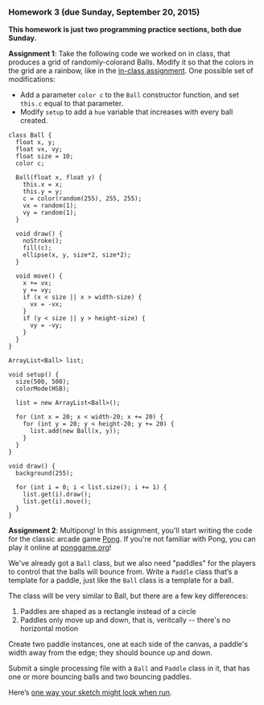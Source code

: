 ### Homework 3 (due Sunday, September 20, 2015)

**This homework is just two programming practice sections, both due Sunday.**


**Assignment 1**: Take the following code we worked on in class, that produces a grid of randomly-colorand Balls. Modify it so that the colors in the grid are a rainbow, like in the [in-class assignment](https://youtu.be/Ida7ntOWq28). One possible set of modifications:

- Add a parameter `color c` to the `Ball` constructor function, and set `this.c` equal to that parameter.
- Modify `setup` to add a `hue` variable that increases with every ball created.

```Processing
class Ball {
  float x, y;
  float vx, vy;
  float size = 10;
  color c;
  
  Ball(float x, float y) {
    this.x = x;
    this.y = y;
    c = color(random(255), 255, 255);
    vx = random(1);
    vy = random(1);
  }
  
  void draw() {
    noStroke();
    fill(c);
    ellipse(x, y, size*2, size*2);
  }
  
  void move() {
    x += vx;
    y += vy;
    if (x < size || x > width-size) {
      vx = -vx;
    }
    if (y < size || y > height-size) {
      vy = -vy;
    }
  }
}

ArrayList<Ball> list;

void setup() {
  size(500, 500);
  colorMode(HSB);

  list = new ArrayList<Ball>();

  for (int x = 20; x < width-20; x += 20) {      
    for (int y = 20; y < height-20; y += 20) {
      list.add(new Ball(x, y));
    }    
  }
}

void draw() {
  background(255);
  
  for (int i = 0; i < list.size(); i += 1) {
    list.get(i).draw();
    list.get(i).move();    
  }
}
```

**Assignment 2**: Multipong! In this assignment, you'll start writing the code for the classic arcade game [Pong](http://en.wikipedia.org/wiki/Pong). If you're not familiar with Pong, you can play it online at [ponggame.org](http://www.ponggame.org/)!

We've already got a `Ball` class, but we also need "paddles" for the players to control that the balls will bounce from. Write a `Paddle` class that’s a template for a paddle, just like the `Ball` class is a template for a ball.

The class will be very similar to Ball, but there are a few key differences:
1. Paddles are shaped as a rectangle instead of a circle
2. Paddles only move up and down, that is, veritcally -- there's no horizontal motion

Create two paddle instances, one at each side of the canvas, a paddle's width away from the edge; they should bounce up and down.

Submit a single processing file with a `Ball` and `Paddle` class in it, that has one or more bouncing balls and two bouncing paddles.

Here’s [one way your sketch might look when run](https://youtu.be/x5nrypf_nbc).
